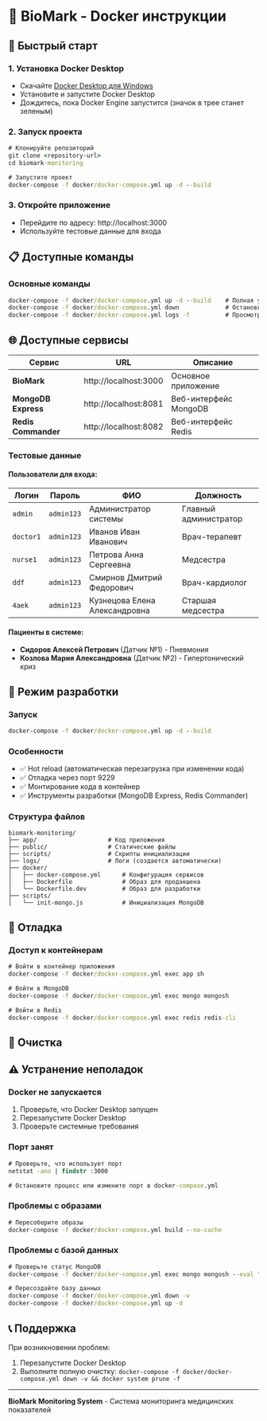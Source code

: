 # 🐳 BioMark - Docker инструкции

## 🚀 Быстрый старт

### 1. Установка Docker Desktop
- Скачайте [Docker Desktop для Windows](https://www.docker.com/products/docker-desktop)
- Установите и запустите Docker Desktop
- Дождитесь, пока Docker Engine запустится (значок в трее станет зеленым)

### 2. Запуск проекта
```cmd
# Клонируйте репозиторий
git clone <repository-url>
cd biomark-monitoring

# Запустите проект
docker-compose -f docker/docker-compose.yml up -d --build
```

### 3. Откройте приложение
- Перейдите по адресу: http://localhost:3000
- Используйте тестовые данные для входа

## 📋 Доступные команды

### Основные команды
```cmd
docker-compose -f docker/docker-compose.yml up -d --build    # Полная установка и запуск
docker-compose -f docker/docker-compose.yml down             # Остановка приложения
docker-compose -f docker/docker-compose.yml logs -f          # Просмотр логов
```

## 🌐 Доступные сервисы

| Сервис | URL | Описание |
|--------|-----|----------|
| **BioMark** | http://localhost:3000 | Основное приложение |
| **MongoDB Express** | http://localhost:8081 | Веб-интерфейс MongoDB |
| **Redis Commander** | http://localhost:8082 | Веб-интерфейс Redis |

### Тестовые данные

#### Пользователи для входа:
| Логин | Пароль | ФИО | Должность |
|-------|--------|-----|-----------|
| `admin` | `admin123` | Администратор системы | Главный администратор |
| `doctor1` | `admin123` | Иванов Иван Иванович | Врач-терапевт |
| `nurse1` | `admin123` | Петрова Анна Сергеевна | Медсестра |
| `ddf` | `admin123` | Смирнов Дмитрий Федорович | Врач-кардиолог |
| `4aek` | `admin123` | Кузнецова Елена Александровна | Старшая медсестра |

#### Пациенты в системе:
- **Сидоров Алексей Петрович** (Датчик №1) - Пневмония
- **Козлова Мария Александровна** (Датчик №2) - Гипертонический криз

## 🔧 Режим разработки

### Запуск
```cmd
docker-compose -f docker/docker-compose.yml up -d --build
```

### Особенности
- ✅ Hot reload (автоматическая перезагрузка при изменении кода)
- ✅ Отладка через порт 9229
- ✅ Монтирование кода в контейнер
- ✅ Инструменты разработки (MongoDB Express, Redis Commander)

### Структура файлов
```
biomark-monitoring/
├── app/                    # Код приложения
├── public/                 # Статические файлы
├── scripts/                # Скрипты инициализации
├── logs/                   # Логи (создается автоматически)
├── docker/
│   ├── docker-compose.yml      # Конфигурация сервисов
│   ├── Dockerfile              # Образ для продакшена
│   └── Dockerfile.dev          # Образ для разработки
├── scripts/
│   └── init-mongo.js           # Инициализация MongoDB
```

## 🐛 Отладка



### Доступ к контейнерам
```cmd
# Войти в контейнер приложения
docker-compose -f docker/docker-compose.yml exec app sh

# Войти в MongoDB
docker-compose -f docker/docker-compose.yml exec mongo mongosh

# Войти в Redis
docker-compose -f docker/docker-compose.yml exec redis redis-cli
```

## 🧹 Очистка



## ⚠️ Устранение неполадок

### Docker не запускается
1. Проверьте, что Docker Desktop запущен
2. Перезапустите Docker Desktop
3. Проверьте системные требования

### Порт занят
```cmd
# Проверьте, что использует порт
netstat -ano | findstr :3000

# Остановите процесс или измените порт в docker-compose.yml
```

### Проблемы с образами
```cmd
# Пересоберите образы
docker-compose -f docker/docker-compose.yml build --no-cache
```

### Проблемы с базой данных
```cmd
# Проверьте статус MongoDB
docker-compose -f docker/docker-compose.yml exec mongo mongosh --eval "db.runCommand('ping')"

# Пересоздайте базу данных
docker-compose -f docker/docker-compose.yml down -v
docker-compose -f docker/docker-compose.yml up -d
```

## 📞 Поддержка

При возникновении проблем:
1. Перезапустите Docker Desktop
2. Выполните полную очистку: `docker-compose -f docker/docker-compose.yml down -v && docker system prune -f`

---

**BioMark Monitoring System** - Система мониторинга медицинских показателей
